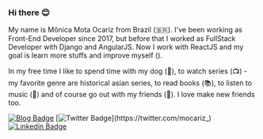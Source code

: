 ### Hi there :blush:

My name is Mônica Mota Ocariz from Brazil (🇧🇷). I've been working as Front-End Developer since 2017, but before that I worked as FullStack Developer with Django and AngularJS. Now I work with ReactJS and my goal is learn more stuffs and improve myself ().

In my free time I like to spend time with my dog (:poodle:), to watch series (:tv:) - my favorite genre are historical asian series, to read books (📚), to listen to music (🎵) and of course go out with my friends (:pizza:). I love make new friends too.


[![Blog Badge](https://img.shields.io/badge/Blog-mocariz.dev-lightgrey)](https://mocariz.dev/)
[![Twitter Badge](https://img.shields.io/badge/-Twitter-1ca0f1?style=flat-square&labelColor=1ca0f1&logo=twitter&logoColor=white&link=https://twitter.com/mocariz_)](https://twitter.com/mocariz_)
[![Linkedin Badge](https://img.shields.io/badge/-LinkedIn-blue?style=flat-square&logo=Linkedin&logoColor=white&link=https://www.linkedin.com/in/mocariz)](https://www.linkedin.com/in/mocariz/)
